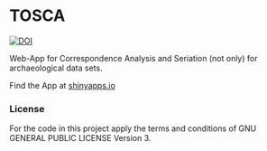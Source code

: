 # TOSCA

[![DOI](https://zenodo.org/badge/121685586.svg)](https://zenodo.org/badge/latestdoi/121685586)


Web-App for Correspondence Analysis and Seriation (not only) for archaeological data sets.

Find the App at [shinyapps.io](https://martinhinz.shinyapps.io/tosca/)
### License

For the code in this project apply the terms and conditions of GNU GENERAL PUBLIC LICENSE Version 3.
